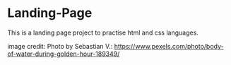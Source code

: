 # Landing-Page
This is a landing page project to practise html and css languages.

image credit: Photo by Sebastian V.: https://www.pexels.com/photo/body-of-water-during-golden-hour-189349/